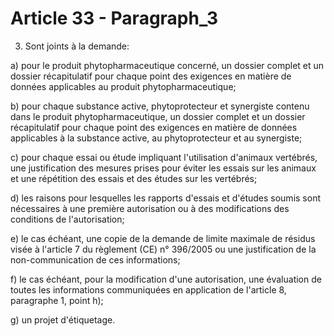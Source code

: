 # Article 33 - Paragraph_3

3. Sont joints à la demande:

a) pour le produit phytopharmaceutique concerné, un dossier complet et un dossier récapitulatif pour chaque point des exigences en matière de données applicables au produit phytopharmaceutique;

b) pour chaque substance active, phytoprotecteur et synergiste contenu dans le produit phytopharmaceutique, un dossier complet et un dossier récapitulatif pour chaque point des exigences en matière de données applicables à la substance active, au phytoprotecteur et au synergiste;

c) pour chaque essai ou étude impliquant l'utilisation d'animaux vertébrés, une justification des mesures prises pour éviter les essais sur les animaux et une répétition des essais et des études sur les vertébrés;

d) les raisons pour lesquelles les rapports d'essais et d'études soumis sont nécessaires à une première autorisation ou à des modifications des conditions de l'autorisation;

e) le cas échéant, une copie de la demande de limite maximale de résidus visée à l'article 7 du règlement (CE) n° 396/2005 ou une justification de la non-communication de ces informations;

f) le cas échéant, pour la modification d'une autorisation, une évaluation de toutes les informations communiquées en application de l'article 8, paragraphe 1, point h);

g) un projet d'étiquetage.